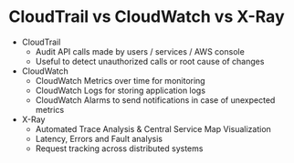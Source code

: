 # CloudTrail vs CloudWatch vs X-Ray

- CloudTrail
    - Audit API calls made by users / services / AWS console
    - Useful to detect unauthorized calls or root cause of changes
- CloudWatch
    - CloudWatch Metrics over time for monitoring
    - CloudWatch Logs for storing application logs
    - CloudWatch Alarms to send notifications in case of unexpected metrics
- X-Ray
    - Automated Trace Analysis & Central Service Map Visualization
    - Latency, Errors and Fault analysis
    - Request tracking across distributed systems